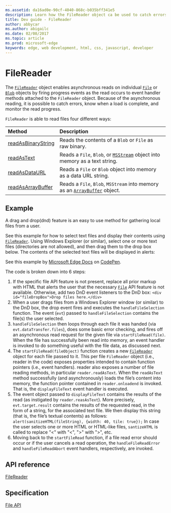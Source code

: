 ```yaml
---
ms.assetid: da16ad0e-90cf-4040-868c-b035bff341e5
description: Learn how the FileReader object ca be used to catch errors, know when a load is complete, and monitor the read progress of files.
title: Dev guide - FileReader
author: abbycar
ms.author: abigailc
ms.date: 02/08/2017
ms.topic: article
ms.prod: microsoft-edge
keywords: edge, web development, html, css, javascript, developer
---
```


# FileReader

The [`FileReader`](https://msdn.microsoft.com/library/hh772310) object enables asynchronous reads on individual [`File`](https://msdn.microsoft.com/library/hh772315) or [`Blob`](https://msdn.microsoft.com/library/hh772298) objects by firing progress events as the read occurs to event handler methods attached to the `FileReader` object. Because of the asynchronous reading, it is possible to catch errors, know when a load is complete, and monitor the read progress.

`FileReader` is able to read files four different ways:

Method | Description
:----- | :-------
[readAsBinaryString](https://msdn.microsoft.com/library/dn792847) | Reads the contents of a `Blob` or `File` as raw binary.
[readAsText](https://msdn.microsoft.com/library/hh772314) | Reads a `File`, `Blob`, or [`MSStream`](https://msdn.microsoft.com/library/hh772328) object into memory as a text string.
[readAsDataURL](https://msdn.microsoft.com/library/hh772313) | Reads a `File` or `Blob` object into memory as a data URL string.
[readAsArrayBuffer](https://msdn.microsoft.com/library/hh772312) | Reads a `File`, `Blob`, `MSStream` into memory as an [`ArrayBuffer`]() object.

## Example

A drag and drop(dnd) feature is an easy to use method for gathering local files from a user. 

See this example for how to select text files and display their contents using [`FileReader`](https://msdn.microsoft.com/library/hh772310). 
Using Windows Explorer (or similar), select one or more text files (directories are not allowed), and then drag them to the drop box below. The contents of the selected text files will be displayed in alerts:

<div class="codepen-wrap"><p data-height="325" data-theme-id="23761" data-slug-hash="KzzNaZ" data-default-tab="result" data-user="MicrosoftEdgeDocumentation" data-embed-version="2" data-editable="true" class="codepen">See this example by <a href="https://codepen.io/MicrosoftEdgeDocumentation">Microsoft Edge Docs</a> on <a href="https://codepen.io/MicrosoftEdgeDocumentation/pen/KzzNaZ">CodePen</a>.</p></div><script async src="//assets.codepen.io/assets/embed/ei.js"></script>




The code is broken down into 6 steps:

1. If the specific file API feature is not present, replace all prior markup with HTML that alerts the user that the necessary [`File`](https://msdn.microsoft.com/library/hh772315) API feature is not available. Otherwise, add two DnD event listeners to the DnD box:
`<div id="fileDropBox">Drop files here.</div>`
2. When a user drags files from a Windows Explorer window (or similar) to the DnD box, the drop event fires and executes the `handleFileSelection` function. The event (`evt`) passed to `handleFileSelection` contains the file(s) the user selected.
3. `handleFileSelection` then loops through each file it was handed (via `evt.dataTransfer.files`), does some basic error checking, and fires off an asynchronous read request for the given file via `startFileRead(file)`. When the file has successfully been read into memory, an event handler is invoked to do something useful with the file data, as discussed next.
4. The `startFileRead(fileObject)` function creates a new [`FileReader`](https://msdn.microsoft.com/library/hh772310) object for each file passed to it. This per file `FileReader` object (i.e., reader in the code) exposes properties intended to contain function pointers (i.e., event handlers). reader also exposes a number of file reading methods, in particular `reader.readAsText`. When the `readAsText` method successfully (and asynchronously) loads the file’s content into memory, the function pointer contained in `reader.onloadend` is invoked. That is, the `displayFileText` event handler is executed.
5. The event object passed to `displayFileText` contains the results of the read (as instigated by `reader.reasAsText`). More precisely, `evt.target.result` contains the results of the requested read, in the form of a string, for the associated text file. We then display this string (that is, the file’s textual contents) as follows:
`alert(sanitizeHTML(fileString), {width: 40, tile: true});`
In case the user selects one or more HTML or HTML-like files, `santizeHTML` is called to replace "<" with "&lt;", ">" with "&gt;", etc.
6. Moving back to the `startFileRead` function, if a file read error should occur or if the user cancels a read operation, the `handleFileReadError` and `handleFileReadAbort` event handlers, respectively, are invoked.


## API reference
[FileReader](https://msdn.microsoft.com/library/hh772310)

## Specification
[File API](https://w3c.github.io/FileAPI/#dfn-filereader)

